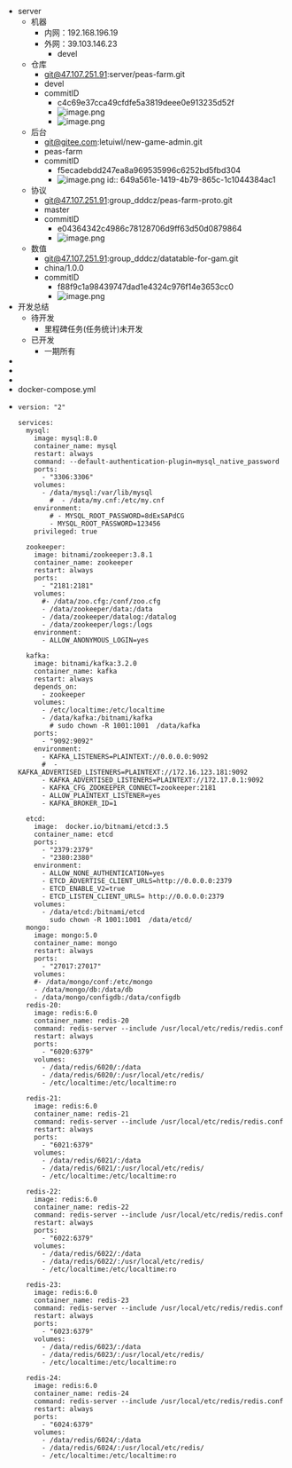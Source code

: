 - server
	- 机器
		- 内网：192.168.196.19
		- 外网：39.103.146.23
			- devel
	- 仓库
		- git@47.107.251.91:server/peas-farm.git
		- devel
		- commitID
			- c4c69e37cca49cfdfe5a3819deee0e913235d52f
			- ![image.png](../assets/image_1687245431439_0.png)
			- ![image.png](../assets/image_1687245534848_0.png)
	- 后台
		- git@gitee.com:letuiwl/new-game-admin.git
		- peas-farm
		- commitID
			- f5ecadebdd247ea8a969535996c6252bd5fbd304
			- ![image.png](../assets/image_1687836258347_0.png)
			  id:: 649a561e-1419-4b79-865c-1c1044384ac1
	- 协议
		- git@47.107.251.91:group_dddcz/peas-farm-proto.git
		- master
		- commitID
			- e04364342c4986c78128706d9ff63d50d0879864
			- ![image.png](../assets/image_1687836366421_0.png)
	- 数值
		- git@47.107.251.91:group_dddcz/datatable-for-gam.git
		- china/1.0.0
		- commitID
			- f88f9c1a98439747dad1e4324c976f14e3653cc0
			- ![image.png](../assets/image_1687836434159_0.png)
- 开发总结
	- 待开发
		- 里程碑任务(任务统计)未开发
	- 已开发
		- 一期所有
-
-
-
- docker-compose.yml
- ```
  version: "2"
  
  services:
    mysql:
      image: mysql:8.0
      container_name: mysql
      restart: always
      command: --default-authentication-plugin=mysql_native_password
      ports:
        - "3306:3306"
      volumes:
        - /data/mysql:/var/lib/mysql
          #  - /data/my.cnf:/etc/my.cnf
      environment:
          # - MYSQL_ROOT_PASSWORD=8dExSAPdCG
          - MYSQL_ROOT_PASSWORD=123456
      privileged: true
  
    zookeeper:
      image: bitnami/zookeeper:3.8.1
      container_name: zookeeper
      restart: always
      ports:
        - "2181:2181"
      volumes:
        #- /data/zoo.cfg:/conf/zoo.cfg
        - /data/zookeeper/data:/data
        - /data/zookeeper/datalog:/datalog
        - /data/zookeeper/logs:/logs
      environment:
        - ALLOW_ANONYMOUS_LOGIN=yes
  
    kafka:
      image: bitnami/kafka:3.2.0
      container_name: kafka
      restart: always
      depends_on:
        - zookeeper
      volumes:
        - /etc/localtime:/etc/localtime
        - /data/kafka:/bitnami/kafka
          # sudo chown -R 1001:1001  /data/kafka
      ports:
        - "9092:9092"
      environment:
        - KAFKA_LISTENERS=PLAINTEXT://0.0.0.0:9092
        #  - KAFKA_ADVERTISED_LISTENERS=PLAINTEXT://172.16.123.181:9092
        - KAFKA_ADVERTISED_LISTENERS=PLAINTEXT://172.17.0.1:9092
        - KAFKA_CFG_ZOOKEEPER_CONNECT=zookeeper:2181
        - ALLOW_PLAINTEXT_LISTENER=yes
        - KAFKA_BROKER_ID=1
  
    etcd:
      image:  docker.io/bitnami/etcd:3.5
      container_name: etcd
      ports:
        - "2379:2379"
        - "2380:2380"
      environment:
        - ALLOW_NONE_AUTHENTICATION=yes
        - ETCD_ADVERTISE_CLIENT_URLS=http://0.0.0.0:2379
        - ETCD_ENABLE_V2=true
        - ETCD_LISTEN_CLIENT_URLS= http://0.0.0.0:2379
      volumes:
        - /data/etcd:/bitnami/etcd
          sudo chown -R 1001:1001  /data/etcd/
    mongo:
      image: mongo:5.0
      container_name: mongo
      restart: always
      ports:
        - "27017:27017"
      volumes:
      #- /data/mongo/conf:/etc/mongo 
      - /data/mongo/db:/data/db 
      - /data/mongo/configdb:/data/configdb 
    redis-20:
      image: redis:6.0
      container_name: redis-20
      command: redis-server --include /usr/local/etc/redis/redis.conf
      restart: always
      ports:
        - "6020:6379"
      volumes:
        - /data/redis/6020/:/data
        - /data/redis/6020/:/usr/local/etc/redis/
        - /etc/localtime:/etc/localtime:ro
  
    redis-21:
      image: redis:6.0
      container_name: redis-21
      command: redis-server --include /usr/local/etc/redis/redis.conf
      restart: always
      ports:
        - "6021:6379"
      volumes:
        - /data/redis/6021/:/data
        - /data/redis/6021/:/usr/local/etc/redis/
        - /etc/localtime:/etc/localtime:ro
  
    redis-22:
      image: redis:6.0
      container_name: redis-22
      command: redis-server --include /usr/local/etc/redis/redis.conf
      restart: always
      ports:
        - "6022:6379"
      volumes:
        - /data/redis/6022/:/data
        - /data/redis/6022/:/usr/local/etc/redis/
        - /etc/localtime:/etc/localtime:ro
  
    redis-23:
      image: redis:6.0
      container_name: redis-23
      command: redis-server --include /usr/local/etc/redis/redis.conf
      restart: always
      ports:
        - "6023:6379"
      volumes:
        - /data/redis/6023/:/data
        - /data/redis/6023/:/usr/local/etc/redis/
        - /etc/localtime:/etc/localtime:ro
  
    redis-24:
      image: redis:6.0
      container_name: redis-24
      command: redis-server --include /usr/local/etc/redis/redis.conf
      restart: always
      ports:
        - "6024:6379"
      volumes:
        - /data/redis/6024/:/data
        - /data/redis/6024/:/usr/local/etc/redis/
        - /etc/localtime:/etc/localtime:ro
  ```